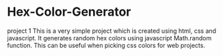 # Hex-Color-Generator
project 1
This is a very simple project which is created using html, css and javascript.
It generates random hex colors using javascript Math.random function.
This can be useful when picking css colors for web projects. 
